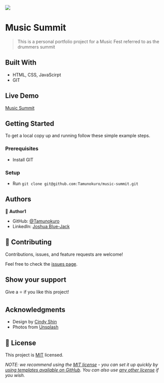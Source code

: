 ![](https://img.shields.io/badge/Microverse-blueviolet)

# Music Summit

> This is a personal portfolio project for a Music Fest referred to as the drummers summit


## Built With

- HTML, CSS, JavaScirpt
- GIT 

## Live Demo

[Music Summit](https://tamunokuro.github.io/music-summit/)


## Getting Started

To get a local copy up and running follow these simple example steps.


### Prerequisites
- Install GIT

### Setup
- Run `git clone git@github.com:Tamunokuro/music-summit.git`


## Authors

👤 **Author1**

- GitHub: [@Tamunokuro](https://github.com/Tamunokuro)
- LinkedIn: [Joshua Blue-Jack](https://linkedin.com/in/joshua-blue-jack)

## 🤝 Contributing

Contributions, issues, and feature requests are welcome!

Feel free to check the [issues page](../../issues/).

## Show your support

Give a ⭐️ if you like this project!

## Acknowledgments

- Design by [Cindy Shin](https://www.behance.net/adagio07)
- Photos from [Unsplash](https://unsplash.com/)

## 📝 License

This project is [MIT](./LICENSE) licensed.

_NOTE: we recommend using the [MIT license](https://choosealicense.com/licenses/mit/) - you can set it up quickly by [using templates available on GitHub](https://docs.github.com/en/communities/setting-up-your-project-for-healthy-contributions/adding-a-license-to-a-repository). You can also use [any other license](https://choosealicense.com/licenses/) if you wish._
